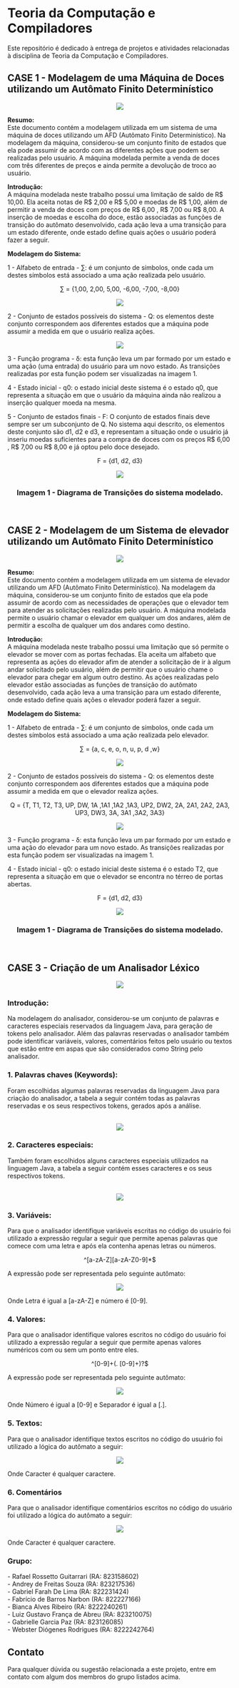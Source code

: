 <h1> Teoria da Computação e Compiladores
</h1>
Este repositório é dedicado à entrega de projetos e atividades relacionadas à disciplina de Teoria da Computação e Compiladores.


<h2> CASE 1 - Modelagem de uma Máquina de Doces utilizando um Autômato Finito Determinístico
</h2>
<p align="center">
<img src="https://github.com/Andrey-de-Freitas-Souza/Teoria-da-Computacao-e-Compiladores/blob/main/ProjetoA3/ProjetoA3/src/main/resources/Imagens/TelaMaquina.png?raw=true">
</p>

**Resumo:** <br>
Este documento contém a modelagem utilizada em um sistema de uma máquina de doces utilizando um AFD (Autômato Finito Determinístico). Na modelagem da máquina, considerou-se um conjunto finito de estados que ela pode assumir de acordo com as diferentes ações que podem ser realizadas pelo usuário. A máquina modelada permite a venda de doces com três diferentes de preços e ainda permite a devolução de troco ao usuário.


**Introdução:** <br>
A máquina modelada neste trabalho possui uma limitação de saldo de R$ 10,00. Ela aceita notas de R$ 2,00 e R$ 5,00 e moedas de R$ 1,00, além de permitir a venda de doces com preços de R$ 6,00 , R$ 7,00 ou R$ 8,00. A inserção de moedas e escolha do doce, estão associadas as funções de transição do autômato desenvolvido, cada ação leva a uma transição para um estado diferente, onde estado define quais ações o usuário poderá fazer a seguir.


**Modelagem do Sistema:** <br>

1 - Alfabeto de entrada - ∑: é um conjunto de símbolos, onde cada um destes símbolos está associado a uma ação realizada pelo usuário.

<p align="center"> ∑ = {1,00, 2,00, 5,00, -6,00, -7,00, -8,00} </p>

<p align="center">
<img src="https://github.com/Andrey-de-Freitas-Souza/Teoria-da-Computacao-e-Compiladores/blob/main/ProjetoA3/ProjetoA3/src/main/resources/Imagens/Transicoes.png?raw=true"><br>
</p>

2 -	Conjunto de estados possíveis do sistema - Q: os elementos deste conjunto correspondem aos diferentes estados que a máquina pode assumir a medida em que o usuário realiza ações.
<p align="center">
<img src="https://github.com/Andrey-de-Freitas-Souza/Teoria-da-Computacao-e-Compiladores/blob/main/ProjetoA3/ProjetoA3/src/main/resources/Imagens/Estados.png?raw=true"><br>
</p>

3 -	Função programa - δ: esta função leva um par formado por um estado e uma ação (uma entrada) do usuário para um novo estado. As transições realizadas por esta função podem ser visualizadas na imagem 1.

4 -	Estado inicial - q0: o estado inicial deste sistema é o estado q0, que representa a
situação em que o usuário da máquina ainda não realizou a inserção qualquer moeda na mesma.

5 -	Conjunto de estados finais - F: O conjunto de estados finais deve sempre ser um
subconjunto de Q. No sistema aqui descrito, os elementos deste conjunto são d1, d2 e d3, e representam a situação onde o usuário já inseriu moedas suficientes para a compra de doces com os preços R$ 6,00 , R$ 7,00 ou R$ 8,00 e já optou pelo doce desejado.

<p align = "center">
  F = {d1, d2, d3}
</p>
<p align="center">
<img src="https://github.com/Andrey-de-Freitas-Souza/Teoria-da-Computacao-e-Compiladores/blob/main/ProjetoA3/ProjetoA3/src/main/resources/Imagens/AutomatoRead.png?raw=true"><br>
</p>
<h3 align = "center">
Imagem 1 - Diagrama de Transições do sistema modelado.
 </h3> <br>

 <h2> CASE 2 - Modelagem de um Sistema de elevador utilizando um Autômato Finito Determinístico
</h2>
<p align="center">
<img src="https://github.com/Andrey-de-Freitas-Souza/Teoria-da-Computacao-e-Compiladores/blob/main/ProjetoA3/ProjetoA3/src/main/resources/Imagens2/TelaElevador.png?raw=true">
</p>

**Resumo:** <br>
Este documento contém a modelagem utilizada em um sistema de elevador utilizando um AFD (Autômato Finito Determinístico). Na modelagem da máquina, considerou-se um conjunto finito de estados que ela pode assumir de acordo com as necessidades de operações que o elevador tem para atender as solicitações realizadas pelo usuário. A máquina modelada permite o usuário chamar o elevador em qualquer um dos andares, além de permitir a escolha de qualquer um dos andares como destino.


**Introdução:** <br>
A máquina modelada neste trabalho possui uma limitação que só permite o elevador se mover com as portas fechadas. Ela aceita um alfabeto que representa as ações do elevador afim de atender a solicitação de ir à algum andar solicitado pelo usuário, além de permitir que o usuário chame o elevador para chegar em algum outro destino. As ações realizadas pelo elevador estão associadas as funções de transição do autômato desenvolvido, cada ação leva a uma transição para um estado diferente, onde estado define quais ações o elevador poderá fazer a seguir.


**Modelagem do Sistema:** <br>

1 - Alfabeto de entrada - ∑: é um conjunto de símbolos, onde cada um destes símbolos está associado a uma ação realizada pelo elevador.

<p align="center"> ∑ = {a, c, e, o, n, u, p, d ,w} </p>

<p align="center">
<img src="https://github.com/Andrey-de-Freitas-Souza/Teoria-da-Computacao-e-Compiladores/blob/main/ProjetoA3/ProjetoA3/src/main/resources/Imagens2/Transicoes.png?raw=true"><br>
</p>

2 -	Conjunto de estados possíveis do sistema - Q: os elementos deste conjunto correspondem aos diferentes estados que a máquina pode assumir a medida em que o elevador realiza ações.
<p align="center"> Q = {T, T1, T2, T3, UP, DW, 1A ,1A1 ,1A2 ,1A3, UP2, DW2, 
  2A, 2A1, 2A2, 2A3, UP3, DW3, 3A, 3A1 ,3A2, 3A3} </p>
  
<p align="center">
<img src="https://github.com/Andrey-de-Freitas-Souza/Teoria-da-Computacao-e-Compiladores/blob/main/ProjetoA3/ProjetoA3/src/main/resources/Imagens2/Estados.png?raw=true"><br>
</p>

3 -	Função programa - δ: esta função leva um par formado por um estado e uma ação do elevador para um novo estado. As transições realizadas por esta função podem ser visualizadas na imagem 1.

4 -	Estado inicial - q0: o estado inicial deste sistema é o estado T2, que representa a
situação em que o elevador se encontra no térreo de portas abertas.


<p align = "center">
  F = {d1, d2, d3}
</p>
<p align="center">
<img src="https://github.com/Andrey-de-Freitas-Souza/Teoria-da-Computacao-e-Compiladores/blob/main/ProjetoA3/ProjetoA3/src/main/resources/Imagens2/Automato.png?raw=true"><br>
</p>
<h3 align = "center">
Imagem 1 - Diagrama de Transições do sistema modelado.
 </h3> <br>
 
<h2> CASE 3 - Criação de um Analisador Léxico
</h2>
<p align="center">
<img src="https://github.com/Andrey-de-Freitas-Souza/Teoria-da-Computacao-e-Compiladores/blob/main/ProjetoA3/ProjetoA3/src/main/resources/imagens3/imgAnalisadorGit.png?raw=true">
</p>

<h3>Introdução:</h3>
  Na modelagem do analisador, considerou-se um conjunto de palavras 
e caracteres especiais reservados da linguagem Java, para geração de tokens pelo 
analisador. Além das palavras reservadas o analisador também pode identificar 
variáveis, valores, comentários feitos pelo usuário ou textos que estão entre em aspas 
que são considerados como String pelo analisador.

<h3>1. Palavras chaves (Keywords): </h3>
Foram escolhidas algumas palavras reservadas da linguagem Java para criação do 
analisador, a tabela a seguir contém todas as palavras reservadas e os seus respectivos 
tokens, gerados após a análise. <br><br>

<p align="center">
<img src="https://github.com/Andrey-de-Freitas-Souza/Teoria-da-Computacao-e-Compiladores/blob/main/ProjetoA3/ProjetoA3/src/main/resources/imagens3/TabelaKw.png?raw=true">
</p>

<h3>2. Caracteres especiais: </h3>
Também foram escolhidos alguns caracteres especiais utilizados na linguagem Java, 
a tabela a seguir contém esses caracteres e os seus respectivos tokens. <br><br>

<p align="center">
<img src="https://github.com/Andrey-de-Freitas-Souza/Teoria-da-Computacao-e-Compiladores/blob/main/ProjetoA3/ProjetoA3/src/main/resources/imagens3/TabelaCaractere.png?raw=true">
</p>

<h3>3. Variáveis: </h3>
Para que o analisador identifique variáveis escritas no código do usuário foi utilizado 
a expressão regular a seguir que permite apenas palavras que comece com uma letra 
e após ela contenha apenas letras ou números. <br>

<p align="center">^[a-zA-Z][a-zA-Z0-9]*$</p>
A expressão pode ser representada pelo seguinte autômato:

<p align="center">
<img src="https://github.com/Andrey-de-Freitas-Souza/Teoria-da-Computacao-e-Compiladores/blob/main/ProjetoA3/ProjetoA3/src/main/resources/imagens3/AutomatoVariavel.png?raw=true">
</p>
Onde Letra é igual a [a-zA-Z] e número é [0-9].


<h3>4. Valores: </h3>
Para que o analisador identifique valores escritos no código do usuário foi utilizado 
a expressão regular a seguir que permite apenas valores numéricos com ou sem um 
ponto entre eles.

<p align="center">^[0-9]+(. [0-9]+)?$</p>
A expressão pode ser representada pelo seguinte autômato:

<p align="center">
<img src="https://github.com/Andrey-de-Freitas-Souza/Teoria-da-Computacao-e-Compiladores/blob/main/ProjetoA3/ProjetoA3/src/main/resources/imagens3/AutomatoNumeros.png?raw=true">
</p>
Onde Número é igual a [0-9] e Separador é igual a [.].

<h3>5. Textos: </h3>
Para que o analisador identifique textos escritos no código do usuário foi utilizado a 
lógica do autômato a seguir: 


<p align="center">
<img src="https://github.com/Andrey-de-Freitas-Souza/Teoria-da-Computacao-e-Compiladores/blob/main/ProjetoA3/ProjetoA3/src/main/resources/imagens3/AutmotoString.jpg?raw=true">
</p>
Onde Caracter é qualquer caractere.

<h3>6. Comentários </h3>
Para que o analisador identifique comentários escritos no código do usuário foi 
utilizado a lógica do autômato a seguir:


<p align="center">
<img src="https://github.com/Andrey-de-Freitas-Souza/Teoria-da-Computacao-e-Compiladores/blob/main/ProjetoA3/ProjetoA3/src/main/resources/imagens3/AutomatoComentario.png?raw=true">
</p>
Onde Caracter é qualquer caractere.

<h3>Grupo:</h3>
- Rafael Rossetto Guitarrari (RA: 823158602) <br>
- Andrey de Freitas Souza (RA: 823217536) <br>
- Gabriel Farah De Lima (RA: 822231424) <br>
- Fabrício de Barros Narbon (RA: 822227166)<br>
- Bianca Alves Ribeiro (RA: 8222240261)<br>
- Luiz Gustavo França de Abreu (RA: 823210075)<br>
- Gabrielle Garcia Paz (RA: 823126085)<br>
- Webster Diógenes Rodrigues (RA: 8222242764)<br>

## Contato

Para qualquer dúvida ou sugestão relacionada a este projeto, entre em contato com algum dos membros do grupo listados acima.
